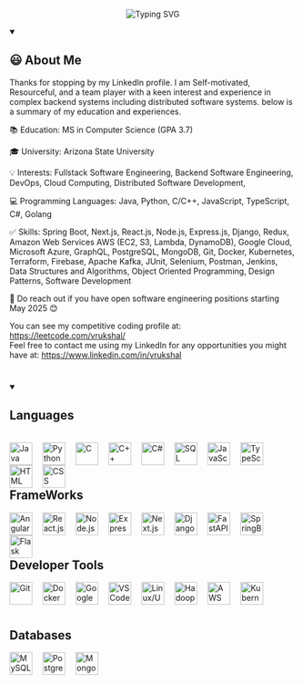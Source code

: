 <p align="center">
    <img src="https://readme-typing-svg.demolab.com?font=Source+Code+Pro&weight=900&size=32&duration=4000&pause=500&color=F0C38E&background=181b28&center=true&vCenter=true&width=900&height=200&lines=Hey%2C+I'm+Vrukshal+Patel 👋;Full+Stack+Web+Developer; Distributed Systems Enthusiast" alt="Typing SVG" />
</p>

<details open> 
  <summary><h2>😃 About Me</h2></summary>
<p align="left">
Thanks for stopping by my LinkedIn profile. I am Self-motivated, Resourceful, and a team player with a keen interest and experience in complex backend systems including distributed software systems. below is a summary of my education and experiences.

📚 Education: MS in Computer Science (GPA 3.7)

🎓 University: Arizona State University

💡 Interests: Fullstack Software Engineering, Backend Software Engineering, DevOps, Cloud Computing, Distributed Software Development, 

💻 Programming Languages: Java, Python, C/C++, JavaScript, TypeScript, C#, Golang

✅ Skills: Spring Boot, Next.js, React.js, Node.js, Express.js, Django, Redux, Amazon Web Services AWS (EC2, S3, Lambda, DynamoDB), Google Cloud, Microsoft Azure, GraphQL, PostgreSQL, MongoDB, Git, Docker, Kubernetes, Terraform, Firebase, Apache Kafka, JUnit, Selenium, Postman, Jenkins, Data Structures and Algorithms, Object Oriented Programming, Design Patterns, Software Development

🚨 Do reach out if you have open software engineering positions starting May 2025 😊

You can see my competitive coding profile at: https://leetcode.com/vrukshal/  <br/>
Feel free to contact me using my LinkedIn for any opportunities you might have at: https://www.linkedin.com/in/vrukshal

</p>

<!-- </details> -->

#

<!-- <details open> 
  <summary><h2>💻 Some of my projects</h2></summary>

  <p align="center">
    <a href="https://github.com/DhairyaPatel2210/Real-Time-Named-Entity-Analysis"><img src="https://github-readme-stats.vercel.app/api/pin/?username=DhairyaPatel2210&repo=Real-Time-Named-Entity-Analysis&theme=react&bg_color=181b28&title_color=F0C38E&hide_border=true&icon_color=F8D866&show_icons=false" alt="github-readme-streak-stats"></a>   
    <a href="https://github.com/DhairyaPatel2210/video_chat"><img src="https://github-readme-stats.vercel.app/api/pin/?username=DhairyaPatel2210&repo=video_chat&theme=react&bg_color=181b28&title_color=F0C38E&hide_border=true&icon_color=F8D866&show_icons=false" alt="github-readme-streak-stats"></a>
    <a href="https://github.com/DhairyaPatel2210/Screenshot_Manager"><img src="https://github-readme-stats.vercel.app/api/pin/?username=DhairyaPatel2210&repo=Screenshot_Manager&theme=react&bg_color=181b28&title_color=F0C38E&hide_border=true&icon_color=F8D866&show_icons=false" alt="github-readme-streak-stats"></a>
    <a href="https://github.com/DhairyaPatel2210/Secure-password-checker"><img src="https://github-readme-stats.vercel.app/api/pin/?username=DhairyaPatel2210&repo=Secure-password-checker&theme=react&bg_color=181b28&title_color=F0C38E&hide_border=true&icon_color=F8D866&show_icons=false" alt="github-readme-streak-stats"></a>
    
  </p>
</details> -->

#

<details open> 
  <summary><h2> Languages </h2></summary>

<br>

<img align="left" alt="Java" width="40px" style="padding-right:15px;" src="https://cdn.jsdelivr.net/gh/devicons/devicon/icons/java/java-original-wordmark.svg" />
<img align="left" alt="Python" width="40px" style="padding-right:15px;" src="https://cdn.jsdelivr.net/gh/devicons/devicon/icons/python/python-original-wordmark.svg" />
<img align="left" alt="C" width="40px" style="padding-right:15px;" src="https://cdn.jsdelivr.net/gh/devicons/devicon/icons/c/c-original.svg" />
<img align="left" alt="C++" width="40px" style="padding-right:15px;" src="https://cdn.jsdelivr.net/gh/devicons/devicon/icons/cplusplus/cplusplus-original.svg" />
<img align="left" alt="C#" width="40px" style="padding-right:15px;" src="https://cdn.jsdelivr.net/gh/devicons/devicon/icons/csharp/csharp-original.svg" />
<img align="left" alt="SQL" width="40px" style="padding-right:15px;" src="https://cdn.jsdelivr.net/gh/devicons/devicon/icons/sql/sql-original-wordmark.svg" />
<img align="left" alt="JavaScript" width="40px" style="padding-right:15px;" src="https://cdn.jsdelivr.net/gh/devicons/devicon/icons/javascript/javascript-original.svg" />
<img align="left" alt="TypeScript" width="40px" style="padding-right:15px;" src="https://cdn.jsdelivr.net/gh/devicons/devicon/icons/typescript/typescript-original.svg" />
<img align="left" alt="HTML" width="40px" style="padding-right:15px;" src="https://cdn.jsdelivr.net/gh/devicons/devicon/icons/html5/html5-original-wordmark.svg" />
<img align="left" alt="CSS" width="40px" style="padding-right:15px;" src="https://cdn.jsdelivr.net/gh/devicons/devicon/icons/css3/css3-original-wordmark.svg" />


<br/>
<br/>
<br/>

 <summary><h2> FrameWorks </h2></summary>

<img align="left" alt="Angular.js" width="40px" style="padding-right:15px;" src="https://cdn.jsdelivr.net/gh/devicons/devicon/icons/angularjs/angularjs-original.svg" />
<img align="left" alt="React.js" width="40px" style="padding-right:15px;" src="https://cdn.jsdelivr.net/gh/devicons/devicon/icons/react/react-original-wordmark.svg" />
<img align="left" alt="Node.js" width="40px" style="padding-right:15px;" src="https://cdn.jsdelivr.net/gh/devicons/devicon/icons/nodejs/nodejs-original-wordmark.svg" />
<img align="left" alt="Express.js" width="40px" style="padding-right:15px;" src="https://cdn.jsdelivr.net/gh/devicons/devicon/icons/express/express-original-wordmark.svg" />
<img align="left" alt="Next.js" width="40px" style="padding-right:15px;" src="https://cdn.jsdelivr.net/gh/devicons/devicon/icons/nextjs/nextjs-original-wordmark.svg" />
<img align="left" alt="Django" width="40px" style="padding-right:15px;" src="https://cdn.jsdelivr.net/gh/devicons/devicon/icons/django/django-original-wordmark.svg" />
<img align="left" alt="FastAPI" width="40px" style="padding-right:15px;" src="https://cdn.jsdelivr.net/gh/devicons/devicon/icons/fastapi/fastapi-original-wordmark.svg" />
<img align="left" alt="SpringBoot" width="40px" style="padding-right:15px;" src="https://cdn.jsdelivr.net/gh/devicons/devicon/icons/spring/spring-original-wordmark.svg" />
<img align="left" alt="Flask" width="40px" style="padding-right:15px;" src="https://cdn.jsdelivr.net/gh/devicons/devicon/icons/flask/flask-original-wordmark.svg" />



<br/>
<br/>
<br/>


 <summary><h2> Developer Tools </h2></summary>
 
<img align="left" alt="Git" width="40px" style="padding-right:15px;" src="https://cdn.jsdelivr.net/gh/devicons/devicon/icons/git/git-original-wordmark.svg" />
<img align="left" alt="Docker" width="40px" style="padding-right:15px;" src="https://cdn.jsdelivr.net/gh/devicons/devicon/icons/docker/docker-original-wordmark.svg" />
<img align="left" alt="Google Cloud Platform" width="40px" style="padding-right:15px;" src="https://cdn.jsdelivr.net/gh/devicons/devicon/icons/googlecloud/googlecloud-original-wordmark.svg" />
<img align="left" alt="VS Code" width="40px" style="padding-right:15px;" src="https://cdn.jsdelivr.net/gh/devicons/devicon/icons/vscode/vscode-original-wordmark.svg" />
<img align="left" alt="Linux/Unix" width="40px" style="padding-right:15px;" src="https://cdn.jsdelivr.net/gh/devicons/devicon/icons/linux/linux-original.svg" />
<img align="left" alt="Hadoop" width="40px" style="padding-right:15px;" src="https://cdn.jsdelivr.net/gh/devicons/devicon/icons/hadoop/hadoop-original-wordmark.svg" />
<img align="left" alt="AWS" width="40px" style="padding-right:15px;" src="https://cdn.jsdelivr.net/gh/devicons/devicon/icons/amazonwebservices/amazonwebservices-original-wordmark.svg" />
<img align="left" alt="Kubernetes" width="40px" style="padding-right:15px;" src="https://cdn.jsdelivr.net/gh/devicons/devicon/icons/kubernetes/kubernetes-original-wordmark.svg" />



<br/>
<br/>
<br/>


 <summary><h2>  Databases </h2></summary>

<img align="left" alt="MySQL" width="40px" style="padding-right:15px;" src="https://cdn.jsdelivr.net/gh/devicons/devicon/icons/mysql/mysql-original-wordmark.svg" />
<img align="left" alt="PostgreSQL" width="40px" style="padding-right:15px;" src="https://cdn.jsdelivr.net/gh/devicons/devicon/icons/postgresql/postgresql-original-wordmark.svg" />
<img align="left" alt="MongoDB" width="40px" style="padding-right:15px;" src="https://cdn.jsdelivr.net/gh/devicons/devicon/icons/mongodb/mongodb-original-wordmark.svg" />
<br/>
<br/>
<br/>

</details>


#
